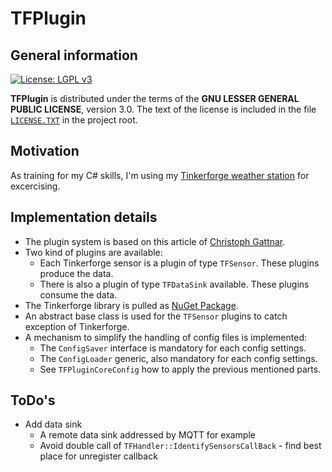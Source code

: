 # TFPlugin

## General information

[![License: LGPL v3](https://img.shields.io/badge/License-LGPL%20v3-blue.svg)](http://www.gnu.org/licenses/lgpl-3.0 "LGPL-3.0")

**TFPlugin** is distributed under the terms of the **GNU LESSER GENERAL PUBLIC LICENSE**, version 3.0. The text of the license is included in the file [<code>LICENSE.TXT</code>](https://github.com/ThirtySomething/YAIP/blob/master/LICENSE.TXT "LGPL-3.0") in the project root.

## Motivation

As training for my C# skills, I'm using my [Tinkerforge weather station][TFURL] for excercising.

## Implementation details

- The plugin system is based on this article of [Christoph Gattnar][Plugin].
- Two kind of plugins are available:
  - Each Tinkerforge sensor is a plugin of type <code>TFSensor</code>. These plugins produce the data. 
  - There is also a plugin of type <code>TFDataSink</code> available. These plugins consume the data.
- The Tinkerforge library is pulled as [NuGet Package][TFNuGet].
- An abstract base class is used for the <code>TFSensor</code> plugins to catch exception of Tinkerforge.
- A mechanism to simplify the handling of config files is implemented:
  - The <code>ConfigSaver</code> interface is mandatory for each config settings.
  - The <code>ConfigLoader</code> generic, also mandatory for each config settings.
  - See <code>TFPluginCoreConfig</code> how to apply the previous mentioned parts.

## ToDo's

- Add data sink
  - A remote data sink addressed by MQTT for example
  - Avoid double call of <code>TFHandler::IdentifySensorsCallBack</code> - find best place for unregister callback

[Plugin]:https://code.msdn.microsoft.com/windowsdesktop/Creating-a-simple-plugin-b6174b62
[TFNuGet]:https://www.nuget.org/packages/Tinkerforge/
[TFURL]:https://www.tinkerforge.com/en/doc/Kits/WeatherStation/WeatherStation.html
